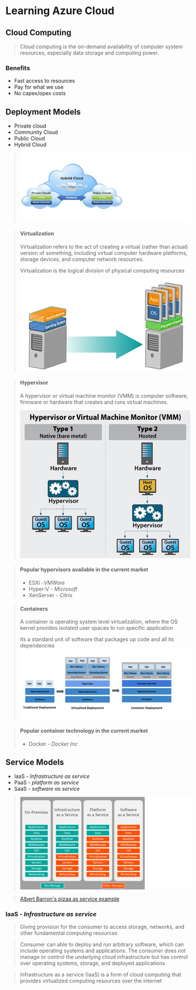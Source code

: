 # Learning Azure Cloud 

## Cloud Computing
>Cloud computing is the on-demand availability of computer system resources, especially data storage and computing power. 

### Benefits
 - Fast access to resources
 - Pay for what we use
 - No capex/opex costs

## Deployment Models
- Private cloud
- Community Cloud
- Public Cloud
- Hybrid Cloud
>![enter image description here](images/pvtCloudPublic.png)

>#### Virtualization
> Virtualization refers to the act of creating a virtual (rather than actual) version of something, including virtual computer hardware platforms, storage devices, and computer network resources.
>
> Virtualization is the logical division of physical computing resources
>
> ![enter image description here](images/cloud-os.png)

>#### Hypervisor
> A hypervisor or virtual machine monitor (VMM) is computer software, firmware or hardware that creates and runs virtual machines. 
>
> ![enter image description here](images/hypervisor-2.jpg)

>#### Popular hypervisors available in the current market
> - ESXi -*VMWare*
> - Hyper-V - *Microsoft*
> - XenServer - *Citrix*

>#### Containers
>A container is operating system level virtualization, where the OS kernel provides isolated user spaces to run specific application 
>
>Its a standard unit of software that packages up code and all its dependencies 
>![enter image description here](images/Container.png)

>#### Popular container technology in the current market
> - Docker - *Docker Inc*

## Service Models
- IaaS  - *Infrastructure as service*
- PaaS - *platform as service*
- SaaS - *software as service*

>![enter image description here](images/CloudAzureTypes.png)

>[Albert Barron's pizaa as service example](https://www.linkedin.com/pulse/20140730172610-9679881-pizza-as-a-service)

### IaaS  - *Infrastructure as service*
> Giving provision for the consumer to access storage, networks, and other fundamental computing resources 

> Consumer can able to deploy and run arbitrary software, which can include operating systems and applications. The consumer does not manage or control the underlying cloud infrastructure but has control over operating systems, storage, and deployed applications

> Infrastructure as a service (IaaS) is a form of cloud computing that provides virtualized computing resources over the internet
